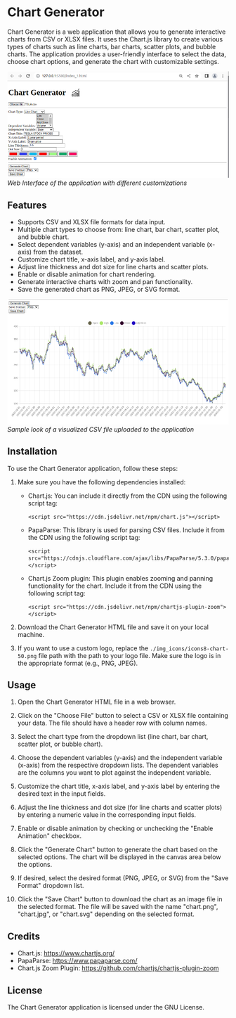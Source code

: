 # Chart Generator

Chart Generator is a web application that allows you to generate interactive charts from CSV or XLSX files. It uses the Chart.js library to create various types of charts such as line charts, bar charts, scatter plots, and bubble charts. The application provides a user-friendly interface to select the data, choose chart options, and generate the chart with customizable settings.

![Application_UI](./img_assets/Application_UI.png "Application_UI") <br>
*Web Interface of the application with different customizations*
<br>

## Features

- Supports CSV and XLSX file formats for data input.
- Multiple chart types to choose from: line chart, bar chart, scatter plot, and bubble chart.
- Select dependent variables (y-axis) and an independent variable (x-axis) from the dataset.
- Customize chart title, x-axis label, and y-axis label.
- Adjust line thickness and dot size for line charts and scatter plots.
- Enable or disable animation for chart rendering.
- Generate interactive charts with zoom and pan functionality.
- Save the generated chart as PNG, JPEG, or SVG format.

![Plotted_Chart](./img_assets/Plotted_chart_sample.png "Plotted_Chart") <br>
*Sample look of a visualized CSV file uploaded to the application*
<br>

## Installation

To use the Chart Generator application, follow these steps:

1. Make sure you have the following dependencies installed:
   - Chart.js: You can include it directly from the CDN using the following script tag:
     ```
     <script src="https://cdn.jsdelivr.net/npm/chart.js"></script>
     ```

   - PapaParse: This library is used for parsing CSV files. Include it from the CDN using the following script tag:
     ```
     <script src="https://cdnjs.cloudflare.com/ajax/libs/PapaParse/5.3.0/papaparse.min.js"></script>
     ```

   - Chart.js Zoom plugin: This plugin enables zooming and panning functionality for the chart. Include it from the CDN using the following script tag:
     ```
     <script src="https://cdn.jsdelivr.net/npm/chartjs-plugin-zoom"></script>
     ```

2. Download the Chart Generator HTML file and save it on your local machine.

3. If you want to use a custom logo, replace the `./img_icons/icons8-chart-50.png` file path with the path to your logo file. Make sure the logo is in the appropriate format (e.g., PNG, JPEG).

## Usage

1. Open the Chart Generator HTML file in a web browser.

2. Click on the "Choose File" button to select a CSV or XLSX file containing your data. The file should have a header row with column names.

3. Select the chart type from the dropdown list (line chart, bar chart, scatter plot, or bubble chart).

4. Choose the dependent variables (y-axis) and the independent variable (x-axis) from the respective dropdown lists. The dependent variables are the columns you want to plot against the independent variable.

5. Customize the chart title, x-axis label, and y-axis label by entering the desired text in the input fields.

6. Adjust the line thickness and dot size (for line charts and scatter plots) by entering a numeric value in the corresponding input fields.

7. Enable or disable animation by checking or unchecking the "Enable Animation" checkbox.

8. Click the "Generate Chart" button to generate the chart based on the selected options. The chart will be displayed in the canvas area below the options.

9. If desired, select the desired format (PNG, JPEG, or SVG) from the "Save Format" dropdown list.

10. Click the "Save Chart" button to download the chart as an image file in the selected format. The file will be saved with the name "chart.png", "chart.jpg", or "chart.svg" depending on the selected format.

## Credits

- Chart.js: https://www.chartjs.org/
- PapaParse: https://www.papaparse.com/
- Chart.js Zoom Plugin: https://github.com/chartjs/chartjs-plugin-zoom

## License

The Chart Generator application is licensed under the GNU License. 